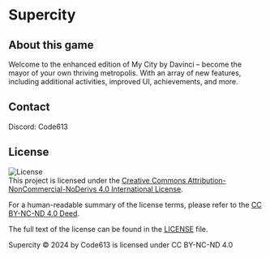 # Supercity
## About this game
Welcome to the enhanced edition of My City by Davinci – become the mayor of your own thriving metropolis. With an array of new features, including additional activities, improved UI, achievements, and more.






## Contact
Discord: Code613

## License
![License](https://licensebuttons.net/l/by-nc-nd/4.0/88x31.png)  
This project is licensed under the [Creative Commons Attribution-NonCommercial-NoDerivs 4.0 International License](https://creativecommons.org/licenses/by-nc-nd/4.0/).

For a human-readable summary of the license terms, please refer to the [CC BY-NC-ND 4.0 Deed](https://creativecommons.org/licenses/by-nc-nd/4.0/deed.en).

The full text of the license can be found in the [LICENSE](LICENSE) file.

Supercity © 2024 by Code613 is licensed under CC BY-NC-ND 4.0 
